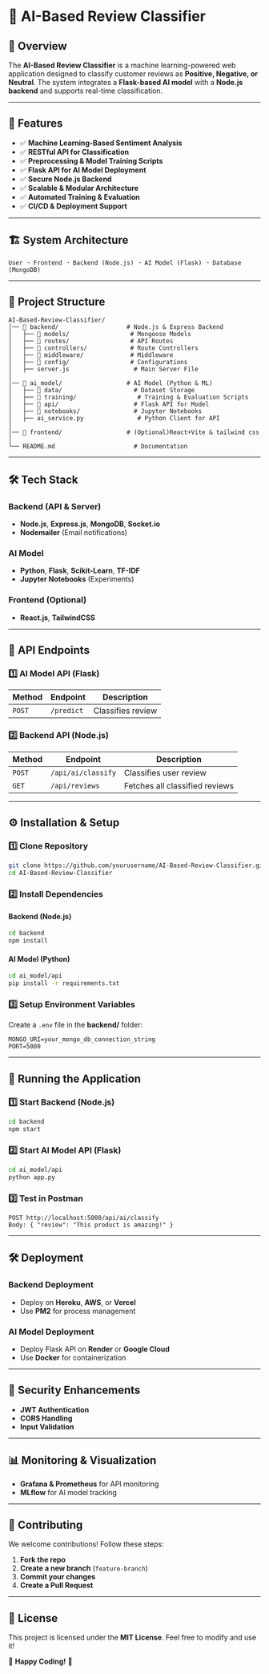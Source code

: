 # 🎯 AI-Based Review Classifier

## 📌 Overview
The **AI-Based Review Classifier** is a machine learning-powered web application designed to classify customer reviews as **Positive, Negative, or Neutral**. The system integrates a **Flask-based AI model** with a **Node.js backend** and supports real-time classification.

---
## 🚀 Features
- ✅ **Machine Learning-Based Sentiment Analysis**
- ✅ **RESTful API for Classification**
- ✅ **Preprocessing & Model Training Scripts**
- ✅ **Flask API for AI Model Deployment**
- ✅ **Secure Node.js Backend**
- ✅ **Scalable & Modular Architecture**
- ✅ **Automated Training & Evaluation**
- ✅ **CI/CD & Deployment Support**

---
## 🏗️ System Architecture
```plaintext
User ➝ Frontend ➝ Backend (Node.js) ➝ AI Model (Flask) ➝ Database (MongoDB)
```

---
## 📂 Project Structure
```
AI-Based-Review-Classifier/
│── 📂 backend/                   # Node.js & Express Backend
│   ├── 📂 models/                 # Mongoose Models
│   ├── 📂 routes/                 # API Routes
│   ├── 📂 controllers/            # Route Controllers
│   ├── 📂 middleware/             # Middleware
│   ├── 📂 config/                 # Configurations
│   ├── server.js                  # Main Server File
│
│── 📂 ai_model/                  # AI Model (Python & ML)
│   ├── 📂 data/                    # Dataset Storage
│   ├── 📂 training/                 # Training & Evaluation Scripts
│   ├── 📂 api/                     # Flask API for Model
│   ├── 📂 notebooks/               # Jupyter Notebooks
│   ├── ai_service.py               # Python Client for API
│
│── 📂 frontend/                  # (Optional)React+Vite & tailwind css
│
└── README.md                      # Documentation
```

---
## 🛠️ Tech Stack
### **Backend (API & Server)**
- **Node.js**, **Express.js**, **MongoDB**, **Socket.io**
- **Nodemailer** (Email notifications)

### **AI Model**
- **Python**, **Flask**, **Scikit-Learn**, **TF-IDF**
- **Jupyter Notebooks** (Experiments)

### **Frontend (Optional)**
- **React.js**, **TailwindCSS**

---
## 📡 API Endpoints
### **1️⃣ AI Model API (Flask)**
| Method | Endpoint          | Description              |
|--------|------------------|--------------------------|
| `POST` | `/predict`       | Classifies review       |

### **2️⃣ Backend API (Node.js)**
| Method | Endpoint                | Description                         |
|--------|------------------------|-------------------------------------|
| `POST` | `/api/ai/classify`      | Classifies user review            |
| `GET`  | `/api/reviews`         | Fetches all classified reviews    |

---
## ⚙️ Installation & Setup
### **1️⃣ Clone Repository**
```sh
git clone https://github.com/yourusername/AI-Based-Review-Classifier.git
cd AI-Based-Review-Classifier
```

### **2️⃣ Install Dependencies**
#### **Backend (Node.js)**
```sh
cd backend
npm install
```
#### **AI Model (Python)**
```sh
cd ai_model/api
pip install -r requirements.txt
```

### **3️⃣ Setup Environment Variables**
Create a `.env` file in the **backend/** folder:
```env
MONGO_URI=your_mongo_db_connection_string
PORT=5000
```

---
## 🚀 Running the Application
### **1️⃣ Start Backend (Node.js)**
```sh
cd backend
npm start
```

### **2️⃣ Start AI Model API (Flask)**
```sh
cd ai_model/api
python app.py
```

### **3️⃣ Test in Postman**
```
POST http://localhost:5000/api/ai/classify
Body: { "review": "This product is amazing!" }
```

---
## 🛠️ Deployment
### **Backend Deployment**
- Deploy on **Heroku**, **AWS**, or **Vercel**
- Use **PM2** for process management

### **AI Model Deployment**
- Deploy Flask API on **Render** or **Google Cloud**
- Use **Docker** for containerization

---
## 🔐 Security Enhancements
- **JWT Authentication**
- **CORS Handling**
- **Input Validation**

---
## 📊 Monitoring & Visualization
- **Grafana & Prometheus** for API monitoring
- **MLflow** for AI model tracking

---
## 🤝 Contributing
We welcome contributions! Follow these steps:
1. **Fork the repo**
2. **Create a new branch** (`feature-branch`)
3. **Commit your changes**
4. **Create a Pull Request**

---
## 📜 License
This project is licensed under the **MIT License**. Feel free to modify and use it!

🚀 **Happy Coding!** 🎉

